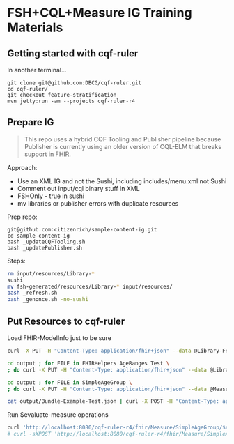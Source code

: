 # FSH+CQL+Measure IG Training Materials

## Getting started with cqf-ruler

In another terminal...
```
git clone git@github.com:DBCG/cqf-ruler.git
cd cqf-ruler/
git checkout feature-stratification
mvn jetty:run -am --projects cqf-ruler-r4
```

## Prepare IG

> This repo uses a hybrid CQF Tooling and Publisher pipeline because Publisher is currently using an older version of CQL-ELM that breaks support in FHIR.

Approach:
* Use an XML IG and not the Sushi, including includes/menu.xml not Sushi
* Comment out input/cql binary stuff in XML
* FSHOnly - true in sushi
* mv libraries or publisher errors with duplicate resources


Prep repo:
```
git@github.com:citizenrich/sample-content-ig.git
cd sample-content-ig
bash _updateCQFTooling.sh
bash _updatePublisher.sh
```

Steps:
```sh
rm input/resources/Library-*
sushi
mv fsh-generated/resources/Library-* input/resources/
bash _refresh.sh
bash _genonce.sh -no-sushi
```

## Put Resources to cqf-ruler

Load FHIR-ModelInfo just to be sure
```sh
curl -X PUT -H "Content-Type: application/fhir+json" --data @Library-FHIR-ModelInfo.json http://localhost:8080/cqf-ruler-r4/fhir/Library/FHIR-ModelInfo | jq .
```

```sh
cd output ; for FILE in FHIRHelpers AgeRanges Test \
; do curl -X PUT -H "Content-Type: application/fhir+json" --data @Library-${FILE}.json http://localhost:8080/cqf-ruler-r4/fhir/Library/${FILE} | jq . ; done ; cd ../
```

```sh
cd output ; for FILE in SimpleAgeGroup \
; do curl -X PUT -H "Content-Type: application/fhir+json" --data @Measure-${FILE}.json http://localhost:8080/cqf-ruler-r4/fhir/Measure/${FILE} | jq . ; done ; cd ..
```

```sh
cat output/Bundle-Example-Test.json | curl -X POST -H "Content-Type: application/fhir+json" --data-binary @- http://localhost:8080/cqf-ruler-r4/fhir | jq .
```

Run $evaluate-measure operations
```sh
curl 'http://localhost:8080/cqf-ruler-r4/fhir/Measure/SimpleAgeGroup/$evaluate-measure?&periodStart=1970&periodEnd=2021' | jq .
# curl -sXPOST 'http://localhost:8080/cqf-ruler-r4/fhir/Measure/SimpleAgeGroup/$evaluate-measure?&periodStart=1970&periodEnd=2021' | jq
```

